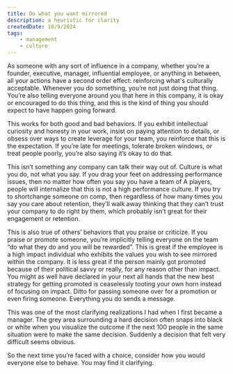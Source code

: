 ```yaml
---
title: Do what you want mirrored
description: a heuristic for clarity
createdDate: 10/9/2024
tags:
    - management
    - culture
---
```



As someone with any sort of influence in a company, whether you’re a founder, executive, manager, influential employee, or anything in between, all your actions have a second order effect: reinforcing what's culturally acceptable. Whenever you do something, you’re not just doing that thing. You’re also telling everyone around you that here in this company, it is okay or encouraged to do this thing, and this is the kind of thing you should expect to have happen going forward. 

This works for both good and bad behaviors. If you exhibit intellectual curiosity and honesty in your work, insist on paying attention to details, or obsess over ways to create leverage for your team, you reinforce that this is the expectation. If you’re late for meetings, tolerate broken windows, or treat people poorly, you’re also saying it’s okay to do that.

This isn’t something any company can talk their way out of. Culture is what you do, not what you say. If you drag your feet on addressing performance issues, then no matter how often you say you have a team of A players, people will internalize that this is not a high performance culture. If you try to shortchange someone on comp, then regardless of how many times you say you care about retention, they’ll walk away thinking that they can’t trust your company to do right by them, which probably isn’t great for their engagement or retention.

This is also true of others’ behaviors that you praise or criticize. If you praise or promote someone, you’re implicitly telling everyone on the team “do what they do and you will be rewarded”. This is great if the employee is a high impact individual who exhibits the values you wish to see mirrored within the company. It is less great if the person mainly got promoted because of their political savvy or really, for any reason other than impact. You might as well have declared in your next all hands that the new best strategy for getting promoted is ceaselessly tooting your own horn instead of focusing on impact. Ditto for passing someone over for a promotion or even firing someone. Everything you do sends a message. 

This was one of the most clarifying realizations I had when I first became a manager. The grey area surrounding a hard decision often snaps into black or white when you visualize the outcome if the next 100 people in the same situation were to make the same decision. Suddenly a decision that felt very difficult seems obvious.

So the next time you’re faced with a choice, consider how you would everyone else to behave. You may find it clarifying. 